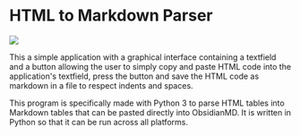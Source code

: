 # HTML to Markdown Parser
![](https://img.shields.io/badge/Python-v.3.11.5-brightgreen.svg)

This a simple application with a graphical interface containing a
textfield and a button allowing the user to simply copy and paste HTML
code into the application's textfield, press the button and save the
HTML code as markdown in a file to respect indents and spaces.

This program is specifically made with Python 3 to parse HTML tables
into Markdown tables that can be pasted directly into ObsidianMD.
It is written in Python so that it can be run across all platforms.